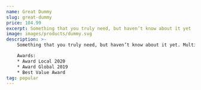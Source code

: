 ```yaml
---
name: Great Dummy
slug: great-dummy
price: 104.99
excerpt: Something that you truly need, but haven’t know about it yet
image: images/products/dummy.svg
description: >-
    Something that you truly need, but haven’t know about it yet. Multiple winner of Community Awarads.

    Awards:
    * Award Local 2020
    * Award Global 2019 
    * Best Value Award
tag: popular
---
```

